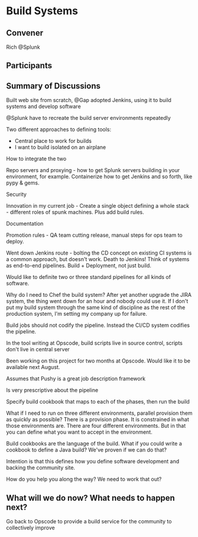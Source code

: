 Build Systems
=============

## Convener

Rich @Splunk

## Participants

## Summary of Discussions

Built web site from scratch, @Gap adopted Jenkins, using it to build systems and develop software

@Splunk have to recreate the build server environments repeatedly

Two different approaches to defining tools:

* Central place to work for builds
* I want to build isolated on an airplane

How to integrate the two

Repo servers and proxying - how to get Splunk servers building in your environment, for example.  Containerize how to get Jenkins and so forth, like pypy & gems.

Security

Innovation in my current job - Create a single object defining a whole stack - different roles of spunk machines.  Plus add build rules.

Documentation

Promotion rules - QA team cutting release, manual steps for ops team to deploy.

Went down Jenkins route - bolting the CD concept on existing CI systems is a common approach, but doesn't work.  Death to Jenkins!  Think of systems as end-to-end pipelines.  Build + Deployment, not just build.

Would like to definite two or three standard pipelines for all kinds of software.

Why do I need to Chef the build system?  After yet another upgrade the JIRA system, the thing went down for an hour and nobody could use it.  If I don't put my build system through the same kind of discipline as the rest of the production system, I'm setting my company up for failure.

Build jobs should not codify the pipeline.  Instead the CI/CD system codifies the pipeline.

In the tool writing at Opscode, build scripts live in source control, scripts don't live in central server

Been working on this project for two months at Opscode.  Would like it to be available next August.

Assumes that Pushy is a great job description framework

Is very prescriptive about the pipeline

Specify build cookbook that maps to each of the phases, then run the build

What if I need to run on three different environments, parallel provision them as quickly as possible?  There is a provision phase.  It is constrained in what those environments are.  There are four different environments.  But in that you can define what you want to accept in the environment.

Build cookbooks are the language of the build.  What if you could write a cookbook to define a Java build?  We've proven if we can do that?

Intention is that this defines how you define software development and backing the community site.

How do you help you along the way?  We need to work that out?



## What will we do now?  What needs to happen next?

Go back to Opscode to provide a build service for the community to collectively improve